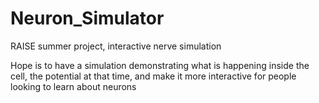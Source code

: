 # Neuron_Simulator
RAISE summer project, interactive nerve simulation

Hope is to have a simulation demonstrating what is happening inside the cell, the potential at that time, and make it more interactive for people looking to learn about neurons
